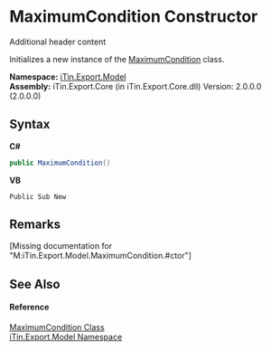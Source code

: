 # MaximumCondition Constructor 
Additional header content 

Initializes a new instance of the <a href="T_iTin_Export_Model_MaximumCondition">MaximumCondition</a> class.

**Namespace:**&nbsp;<a href="N_iTin_Export_Model">iTin.Export.Model</a><br />**Assembly:**&nbsp;iTin.Export.Core (in iTin.Export.Core.dll) Version: 2.0.0.0 (2.0.0.0)

## Syntax

**C#**<br />
``` C#
public MaximumCondition()
```

**VB**<br />
``` VB
Public Sub New
```


## Remarks
\[Missing <remarks> documentation for "M:iTin.Export.Model.MaximumCondition.#ctor"\]

## See Also


#### Reference
<a href="T_iTin_Export_Model_MaximumCondition">MaximumCondition Class</a><br /><a href="N_iTin_Export_Model">iTin.Export.Model Namespace</a><br />